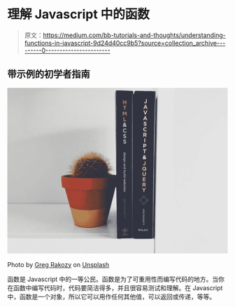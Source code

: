 # 理解 Javascript 中的函数

> 原文：<https://medium.com/bb-tutorials-and-thoughts/understanding-functions-in-javascript-9d24d40cc9b5?source=collection_archive---------0----------------------->

## 带示例的初学者指南

![](img/e58b9740e8a8ba4f811dac100b83db9f.png)

Photo by [Greg Rakozy](https://unsplash.com/@grakozy?utm_source=medium&utm_medium=referral) on [Unsplash](https://unsplash.com?utm_source=medium&utm_medium=referral)

函数是 Javascript 中的一等公民。函数是为了可重用性而编写代码的地方。当你在函数中编写代码时，代码要简洁得多，并且很容易测试和理解。在 Javascript 中，函数是一个对象，所以它可以用作任何其他值，可以返回或传递，等等。